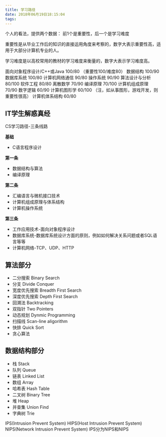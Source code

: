 ```yaml
---
title: 学习路径
date: 2018年06月19日18:15:04
tags:
---
```


个人的看法，提供两个数据：
前1个是重要性，后一个是学习难度

重要性是从毕业工作后的知识的直接运用角度来考察的，数字大表示重要性高，适用于大部分计算机专业的人。

学习难度是以高校常用的教材的学习难度来衡量的，数字大表示学习难度高。

面向对象程序设计/C++或Java 100/80 （重要性100/难度80）
数据结构 100/90
数据库系统 100/80
计算机网络通信 90/80
操作系统 90/90
算法设计与分析 80/100
软件工程 80/80
离散数学 70/90
编译原理 70/100
计算机组成原理 70/90
数字逻辑 60/90
计算机图形学 60/100 （注，如从事图形，游戏开发，则重要性很高）
计算机体系结构 60/80

## IT学生解惑真经

CS学习路径-三条线路

**基础**

- C语言程序设计

**第一条**

- 数据结构与算法
- 编译原理

**第二条**

- 汇编语言与微机接口技术
- 计算机组成原理与体系结构
- 计算机操作系统

**第三条**

- 工作应用技术-面向对象程序设计
- 数据库系统-数据库系统设计方面的原则，例如如何解决关系问题或者SQL语言等等
- 计算机网络-TCP、UDP、HTTP


## 算法部分

- 二分搜索      Binary Search
- 分支          Divide Conquer
- 宽度优先搜索      Breadth First Search    
- 深度优先搜索      Depth First Search
- 回溯法            Backtracking
- 双指针            Two Pointers
- 动态规划          Dynmic Programming
- 扫描线            Scan-line aligorithm
- 快排              Quick Sort
- 贪心算法

## 数据结构部分

- 栈        Stack
- 队列      Queue
- 链表      Linked List
- 数组      Array
- 哈希表    Hash Table
- 二叉树    Binary Tree
- 堆        Heap
- 并查集    Union Find
- 字典树    Trie

IPS(Intrusion Prevent System)
HIPS(Host Intrusion Prevent System)
NIPS(Network Intrusion Prevent System)
IPS分为NIPS和NIPS